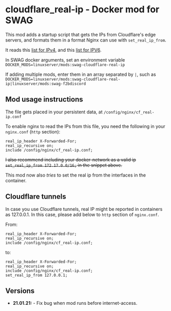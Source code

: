 # cloudflare_real-ip - Docker mod for SWAG

This mod adds a startup script that gets the IPs from Cloudflare's edge servers, and formats them in a format Nginx can use with `set_real_ip_from`.

It reads this [list for IPv4](https://www.cloudflare.com/ips-v4), and this [list for IPV6](https://www.cloudflare.com/ips-v6).

In SWAG docker arguments, set an environment variable `DOCKER_MODS=linuxserver/mods:swag-cloudflare-real-ip`

If adding multiple mods, enter them in an array separated by `|`, such as `DOCKER_MODS=linuxserver/mods:swag-cloudflare-real-ip|linuxserver/mods:swag-f2bdiscord`

## Mod usage instructions

The file gets placed in your persistent data, at `/config/nginx/cf_real-ip.conf`

To enable nginx to read the IPs from this file, you need the following in your `nginx.conf` (`http` section):

```nginx
real_ip_header X-Forwarded-For;
real_ip_recursive on;
include /config/nginx/cf_real-ip.conf;
```

~~I also recommend including your docker-network as a valid ip `set_real_ip_from 172.17.0.0/16;` in the snippet above.~~

This mod now also *tries* to set the real ip from the interfaces in the container.

## Cloudflare tunnels

In case you use Cloudflare tunnels, real IP might be reported in containers as 127.0.0.1.
In this case, please add below to `http` section of `nginx.conf`.

From:


```nginx
real_ip_header X-Forwarded-For;
real_ip_recursive on;
include /config/nginx/cf_real-ip.conf;
```

to:

```nginx
real_ip_header X-Forwarded-For;
real_ip_recursive on;
include /config/nginx/cf_real-ip.conf;
set_real_ip_from 127.0.0.1;
```

## Versions

* **21.01.21:** - Fix bug when mod runs before internet-access.
